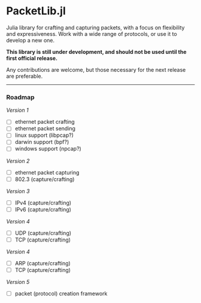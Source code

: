 # PacketLib.jl

Julia library for crafting and capturing packets, with a focus on flexibility and expressiveness. Work with a wide range of protocols, or use it to develop a new one.

**This library is still under development, and should not be used until the first official release.**

Any contributions are welcome, but those necessary for the next release are preferable.

___

### Roadmap

_Version 1_

- [ ] ethernet packet crafting
- [ ] ethernet packet sending
- [ ] linux support (libpcap?)
- [ ] darwin support (bpf?)
- [ ] windows support (npcap?)

_Version 2_

- [ ] ethernet packet capturing
- [ ] 802.3 (capture/crafting)

_Version 3_

- [ ] IPv4 (capture/crafting)
- [ ] IPv6 (capture/crafting)

_Version 4_

- [ ] UDP (capture/crafting)
- [ ] TCP (capture/crafting)

_Version 4_

- [ ] ARP (capture/crafting)
- [ ] TCP (capture/crafting)

_Version 5_

- [ ] packet (protocol) creation framework
